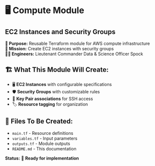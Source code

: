 # 🖥️ Compute Module
## **EC2 Instances and Security Groups**

**📁 Purpose:** Reusable Terraform module for AWS compute infrastructure  
**🎯 Mission:** Create EC2 instances with security groups  
**👨‍💻 Engineers:** Lieutenant Commander Data & Science Officer Spock  

## 🏗️ **What This Module Will Create:**
- 🖥️ **EC2 Instances** with configurable specifications
- 🛡️ **Security Groups** with customizable rules
- 🔑 **Key Pair associations** for SSH access
- 🏷️ **Resource tagging** for organization

## 📝 **Files To Be Created:**
- `main.tf` - Resource definitions
- `variables.tf` - Input parameters  
- `outputs.tf` - Module outputs
- `README.md` - This documentation

**Status:** 🔄 **Ready for implementation**
